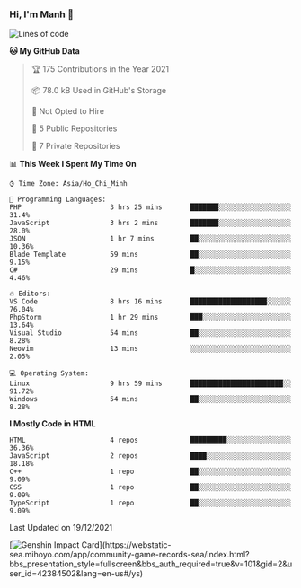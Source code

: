 ### Hi, I'm Manh 👋

<!--START_SECTION:waka-->
![Lines of code](https://img.shields.io/badge/From%20Hello%20World%20I%27ve%20Written-285%20Thousand%20lines%20of%20code-blue)

**🐱 My GitHub Data** 

> 🏆 175 Contributions in the Year 2021
 > 
> 📦 78.0 kB Used in GitHub's Storage 
 > 
> 🚫 Not Opted to Hire
 > 
> 📜 5 Public Repositories 
 > 
> 🔑 7 Private Repositories  
 > 
📊 **This Week I Spent My Time On** 

```text
⌚︎ Time Zone: Asia/Ho_Chi_Minh

💬 Programming Languages: 
PHP                      3 hrs 25 mins       ███████░░░░░░░░░░░░░░░░░░   31.4% 
JavaScript               3 hrs 2 mins        ███████░░░░░░░░░░░░░░░░░░   28.0% 
JSON                     1 hr 7 mins         ██░░░░░░░░░░░░░░░░░░░░░░░   10.36% 
Blade Template           59 mins             ██░░░░░░░░░░░░░░░░░░░░░░░   9.15% 
C#                       29 mins             █░░░░░░░░░░░░░░░░░░░░░░░░   4.46%

🔥 Editors: 
VS Code                  8 hrs 16 mins       ███████████████████░░░░░░   76.04% 
PhpStorm                 1 hr 29 mins        ███░░░░░░░░░░░░░░░░░░░░░░   13.64% 
Visual Studio            54 mins             ██░░░░░░░░░░░░░░░░░░░░░░░   8.28% 
Neovim                   13 mins             ░░░░░░░░░░░░░░░░░░░░░░░░░   2.05%

💻 Operating System: 
Linux                    9 hrs 59 mins       ███████████████████████░░   91.72% 
Windows                  54 mins             ██░░░░░░░░░░░░░░░░░░░░░░░   8.28%

```

**I Mostly Code in HTML** 

```text
HTML                     4 repos             █████████░░░░░░░░░░░░░░░░   36.36% 
JavaScript               2 repos             ████░░░░░░░░░░░░░░░░░░░░░   18.18% 
C++                      1 repo              ██░░░░░░░░░░░░░░░░░░░░░░░   9.09% 
CSS                      1 repo              ██░░░░░░░░░░░░░░░░░░░░░░░   9.09% 
TypeScript               1 repo              ██░░░░░░░░░░░░░░░░░░░░░░░   9.09%

```



 Last Updated on 19/12/2021
<!--END_SECTION:waka-->

[![Genshin Impact Card](https://api.mn07.xyz/genshin/card/42384502?)](https://webstatic-sea.mihoyo.com/app/community-game-records-sea/index.html?bbs_presentation_style=fullscreen&bbs_auth_required=true&v=101&gid=2&user_id=42384502&lang=en-us#/ys)
